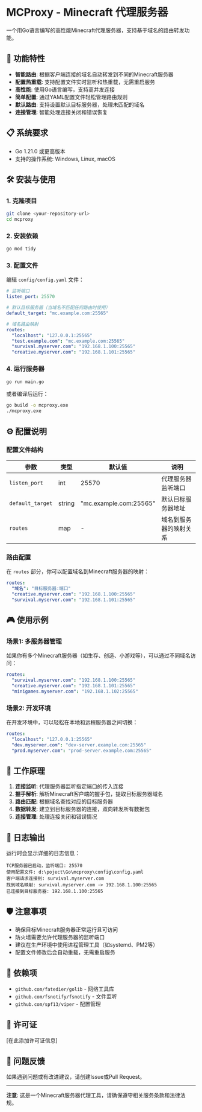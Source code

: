 # MCProxy - Minecraft 代理服务器

一个用Go语言编写的高性能Minecraft代理服务器，支持基于域名的路由转发功能。

## 🚀 功能特性

- **智能路由**: 根据客户端连接的域名自动转发到不同的Minecraft服务器
- **配置热重载**: 支持配置文件实时监听和热重载，无需重启服务
- **高性能**: 使用Go语言编写，支持高并发连接
- **简单配置**: 通过YAML配置文件轻松管理路由规则
- **默认路由**: 支持设置默认目标服务器，处理未匹配的域名
- **连接管理**: 智能处理连接关闭和错误恢复

## 📋 系统要求

- Go 1.21.0 或更高版本
- 支持的操作系统: Windows, Linux, macOS

## 🛠️ 安装与使用

### 1. 克隆项目

```bash
git clone <your-repository-url>
cd mcproxy
```

### 2. 安装依赖

```bash
go mod tidy
```

### 3. 配置文件

编辑 `config/config.yaml` 文件：

```yaml
# 监听端口
listen_port: 25570

# 默认目标服务器（当域名不匹配任何路由时使用）
default_target: "mc.example.com:25565"

# 域名路由映射
routes:
  "localhost": "127.0.0.1:25565"
  "test.example.com": "mc.example.com:25565"
  "survival.myserver.com": "192.168.1.100:25565"
  "creative.myserver.com": "192.168.1.101:25565"
```

### 4. 运行服务器

```bash
go run main.go
```

或者编译后运行：

```bash
go build -o mcproxy.exe
./mcproxy.exe
```

## ⚙️ 配置说明

### 配置文件结构

| 参数 | 类型 | 默认值 | 说明 |
|------|------|--------|------|
| `listen_port` | int | 25570 | 代理服务器监听端口 |
| `default_target` | string | "mc.example.com:25565" | 默认目标服务器地址 |
| `routes` | map | - | 域名到服务器的映射关系 |

### 路由配置

在 `routes` 部分，你可以配置域名到Minecraft服务器的映射：

```yaml
routes:
  "域名": "目标服务器:端口"
  "creative.myserver.com": "192.168.1.100:25565"
  "survival.myserver.com": "192.168.1.101:25565"
```

## 🎮 使用示例

### 场景1: 多服务器管理
如果你有多个Minecraft服务器（如生存、创造、小游戏等），可以通过不同域名访问：

```yaml
routes:
  "survival.myserver.com": "192.168.1.100:25565"
  "creative.myserver.com": "192.168.1.101:25565"
  "minigames.myserver.com": "192.168.1.102:25565"
```

### 场景2: 开发环境
在开发环境中，可以轻松在本地和远程服务器之间切换：

```yaml
routes:
  "localhost": "127.0.0.1:25565"
  "dev.myserver.com": "dev-server.example.com:25565"
  "prod.myserver.com": "prod-server.example.com:25565"
```

## 🔧 工作原理

1. **连接监听**: 代理服务器监听指定端口的传入连接
2. **握手解析**: 解析Minecraft客户端的握手包，提取目标服务器域名
3. **路由匹配**: 根据域名查找对应的目标服务器
4. **数据转发**: 建立到目标服务器的连接，双向转发所有数据包
5. **连接管理**: 处理连接关闭和错误情况

## 📝 日志输出

运行时会显示详细的日志信息：

```
TCP服务器已启动，监听端口: 25570
使用配置文件: d:\poject\Go\mcproxy\config\config.yaml
客户端请求连接到: survival.myserver.com
找到域名映射: survival.myserver.com -> 192.168.1.100:25565
已连接到目标服务器: 192.168.1.100:25565
```

## 🛡️ 注意事项

- 确保目标Minecraft服务器正常运行且可访问
- 防火墙需要允许代理服务器的监听端口
- 建议在生产环境中使用进程管理工具（如systemd、PM2等）
- 配置文件修改后会自动重载，无需重启服务

## 🤝 依赖项

- `github.com/fatedier/golib` - 网络工具库
- `github.com/fsnotify/fsnotify` - 文件监听
- `github.com/spf13/viper` - 配置管理

## 📄 许可证

[在此添加许可证信息]

## 🐛 问题反馈

如果遇到问题或有改进建议，请创建Issue或Pull Request。

---

**注意**: 这是一个Minecraft服务器代理工具，请确保遵守相关服务条款和法律法规。